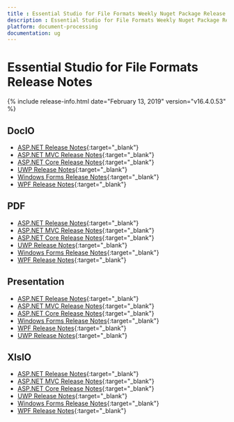 ```yaml
---
title : Essential Studio for File Formats Weekly Nuget Package Release Notes  
description : Essential Studio for File Formats Weekly Nuget Package Release Notes  
platform: document-processing
documentation: ug
---
```


# Essential Studio for File Formats  Release Notes  

{% include release-info.html date="February 13, 2019" version="v16.4.0.53" %} 

## DocIO

* [ASP.NET Release Notes](/aspnet/release-notes/v16.4.0.53#docio){:target="_blank"}
* [ASP.NET MVC Release Notes](/aspnetmvc/release-notes/v16.4.0.53#docio){:target="_blank"}
* [ASP.NET Core Release Notes](/aspnet-core/release-notes/v16.4.0.53#docio){:target="_blank"}
* [UWP Release Notes](/uwp/release-notes/v16.4.0.53#docio){:target="_blank"}
* [Windows Forms Release Notes](/windowsforms/release-notes/v16.4.0.53#docio){:target="_blank"}
* [WPF Release Notes](/wpf/release-notes/v16.4.0.53#docio){:target="_blank"}


## PDF

* [ASP.NET Release Notes](/aspnet/release-notes/v16.4.0.53#pdf){:target="_blank"}
* [ASP.NET MVC Release Notes](/aspnetmvc/release-notes/v16.4.0.53#pdf){:target="_blank"}
* [ASP.NET Core Release Notes](/aspnet-core/release-notes/v16.4.0.53#pdf){:target="_blank"}
* [UWP Release Notes](/uwp/release-notes/v16.4.0.53#pdf){:target="_blank"}
* [Windows Forms Release Notes](/windowsforms/release-notes/v16.4.0.53#pdf){:target="_blank"}
* [WPF Release Notes](/wpf/release-notes/v16.4.0.53#pdf){:target="_blank"}


## Presentation

* [ASP.NET Release Notes](/aspnet/release-notes/v16.4.0.53#presentation){:target="_blank"}
* [ASP.NET MVC Release Notes](/aspnetmvc/release-notes/v16.4.0.53#presentation){:target="_blank"}
* [ASP.NET Core Release Notes](/aspnet-core/release-notes/v16.4.0.53#presentation){:target="_blank"}
* [Windows Forms Release Notes](/windowsforms/release-notes/v16.4.0.53#presentation){:target="_blank"}
* [WPF Release Notes](/wpf/release-notes/v16.4.0.53#presentation){:target="_blank"}
* [UWP Release Notes](/uwp/release-notes/v16.4.0.53#presentation){:target="_blank"}


## XlsIO

* [ASP.NET Release Notes](/aspnet/release-notes/v16.4.0.53#xlsio){:target="_blank"}
* [ASP.NET MVC Release Notes](/aspnetmvc/release-notes/v16.4.0.53#xlsio){:target="_blank"}
* [ASP.NET Core Release Notes](/aspnet-core/release-notes/v16.4.0.53#xlsio){:target="_blank"}
* [UWP Release Notes](/uwp/release-notes/v16.4.0.53#xlsio){:target="_blank"}
* [Windows Forms Release Notes](/windowsforms/release-notes/v16.4.0.53#xlsio){:target="_blank"}
* [WPF Release Notes](/wpf/release-notes/v16.4.0.53#xlsio){:target="_blank"}